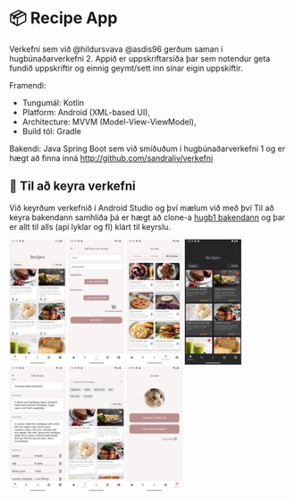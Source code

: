 # 📦 Recipe App

Verkefni sem við @hildursvava @asdis96 gerðum saman í hugbúnaðarverkefni 2.
Appið er uppskriftarsíða þar sem notendur geta fundið uppskriftir og einnig geymt/sett inn sínar eigin uppskiftir.

Framendi: 
- Tungumál: Kotlin
- Platform: Android (XML-based UI),
- Architecture: MVVM (Model-View-ViewModel),
- Build tól: Gradle
  
Bakendi: Java Spring Boot sem við smíðuðum í hugbúnaðarverkefni 1 og er hægt að finna inná http://github.com/sandraliv/verkefni

## 🚀 Til að keyra verkefni

Við keyrðum verkefnið í Android Studio og því mælum við með því
Til að keyra bakendann samhliða þá er hægt að clone-a [hugb1 bakendann](http://github.com/sandraliv/verkefni) og þar er allt til alls (api lyklar og fl) klárt til keyrslu.

<img src="app/src/main/res/drawable/screenshot1.png" alt="Skjáskot1" style="width:20%;"/>
<img src="app/src/main/res/drawable/scrernshot7.png" alt="Skjáskot1" style="width:20%;"/>
<img src="app/src/main/res/drawable/screenshot9.png" alt="Skjáskot1" style="width:20%;"/>
<img src="app/src/main/res/drawable/screenshot10.png" alt="Skjáskot1" style="width:20%;"/>
<img src="app/src/main/res/drawable/screenshot5.png" alt="Skjáskot1" style="width:20%;"/>
<img src="app/src/main/res/drawable/screenshot3.png" alt="Skjáskot1" style="width:20%;"/>
<img src="app/src/main/res/drawable/screenshot2.png" alt="Skjáskot1" style="width:20%;"/>




